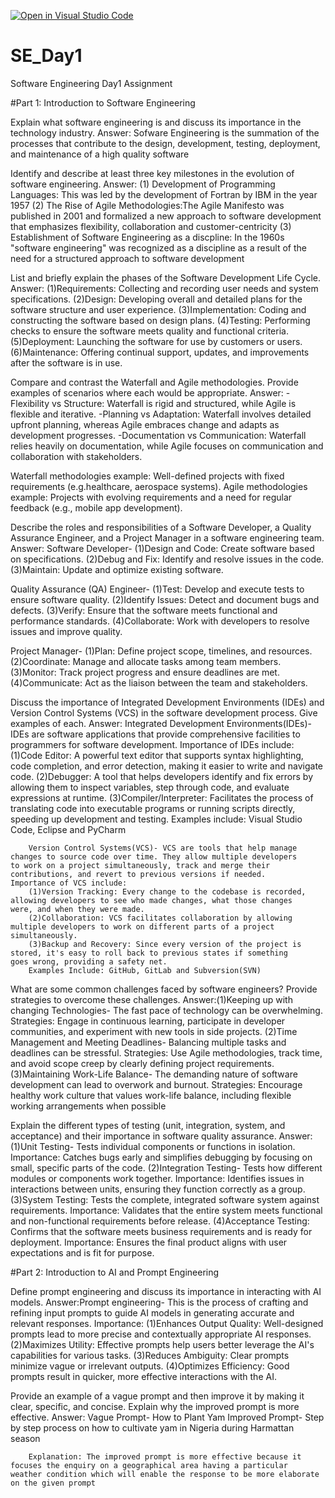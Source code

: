 [![Open in Visual Studio Code](https://classroom.github.com/assets/open-in-vscode-2e0aaae1b6195c2367325f4f02e2d04e9abb55f0b24a779b69b11b9e10269abc.svg)](https://classroom.github.com/online_ide?assignment_repo_id=15571581&assignment_repo_type=AssignmentRepo)
# SE_Day1
Software Engineering Day1 Assignment

#Part 1: Introduction to Software Engineering

Explain what software engineering is and discuss its importance in the technology industry.
Answer: Sofware Engineering is the summation of the processes that contribute to the design, development, testing, deployment, and maintenance of a high quality software

Identify and describe at least three key milestones in the evolution of software engineering.
Answer: (1) Development of Programming Languages: This was led by the development of Fortran by IBM in the year 1957
        (2) The Rise of Agile Methodologies:The Agile Manifesto was published in 2001 and formalized a new approach to software                     development that emphasizes flexibility, collaboration and customer-centricity 
        (3) Establishment of Software Engineering as a discpline: In the 1960s "software engineering" was recognized as a discipline as             a result of the need for a structured approach to software development
        
List and briefly explain the phases of the Software Development Life Cycle.
Answer: (1)Requirements: Collecting and recording user needs and system specifications.
        (2)Design: Developing overall and detailed plans for the software structure and user experience.
        (3)Implementation: Coding and constructing the software based on design plans.
        (4)Testing: Performing checks to ensure the software meets quality and functional criteria.
        (5)Deployment: Launching the software for use by customers or users.
        (6)Maintenance: Offering continual support, updates, and improvements after the software is in use.
        
Compare and contrast the Waterfall and Agile methodologies. Provide examples of scenarios where each would be appropriate.
Answer: -Flexibility vs Structure: Waterfall is rigid and structured, while Agile is flexible and iterative.
        -Planning vs Adaptation: Waterfall involves detailed upfront planning, whereas Agile embraces change and adapts as development           progresses.
        -Documentation vs Communication: Waterfall relies heavily on documentation, while Agile focuses on communication and                     collaboration with stakeholders.
        
  Waterfall methodologies example: Well-defined projects with fixed requirements (e.g.healthcare, aerospace systems).
  Agile methodologies example: Projects with evolving requirements and a need for regular feedback (e.g., mobile app development).
  
Describe the roles and responsibilities of a Software Developer, a Quality Assurance Engineer, and a Project Manager in a software engineering team.
Answer: Software Developer- (1)Design and Code: Create software based on specifications.
                            (2)Debug and Fix: Identify and resolve issues in the code.
                            (3)Maintain: Update and optimize existing software.

  Quality Assurance (QA) Engineer- (1)Test: Develop and execute tests to ensure software quality.
                                   (2)Identify Issues: Detect and document bugs and defects.
                                   (3)Verify: Ensure that the software meets functional and performance standards.
                                   (4)Collaborate: Work with developers to resolve issues and improve quality.

  Project Manager- (1)Plan: Define project scope, timelines, and resources.
                   (2)Coordinate: Manage and allocate tasks among team members.
                   (3)Monitor: Track project progress and ensure deadlines are met.
                   (4)Communicate: Act as the liaison between the team and stakeholders.

Discuss the importance of Integrated Development Environments (IDEs) and Version Control Systems (VCS) in the software development process. Give examples of each.
Answer: Integrated Development Environments(IDEs)- IDEs are software applications that provide comprehensive facilities to programmers          for software development. Importance of IDEs include:
        (1)Code Editor: A powerful text editor that supports syntax highlighting, code completion, and error detection, making it                 easier to write and navigate code.
        (2)Debugger: A tool that helps developers identify and fix errors by allowing them to inspect variables, step through code, and            evaluate expressions at runtime.
        (3)Compiler/Interpreter: Facilitates the process of translating code into executable programs or running scripts directly,                 speeding up development and testing.
        Examples include: Visual Studio Code, Eclipse and PyCharm

        Version Control Systems(VCS)- VCS are tools that help manage changes to source code over time. They allow multiple developers           to work on a project simultaneously, track and merge their contributions, and revert to previous versions if needed.                    Importance of VCS include:
        (1)Version Tracking: Every change to the codebase is recorded, allowing developers to see who made changes, what those changes             were, and when they were made.
        (2)Collaboration: VCS facilitates collaboration by allowing multiple developers to work on different parts of a project                    simultaneously.
        (3)Backup and Recovery: Since every version of the project is stored, it's easy to roll back to previous states if something               goes wrong, providing a safety net.
        Examples Include: GitHub, GitLab and Subversion(SVN)

What are some common challenges faced by software engineers? Provide strategies to overcome these challenges.
Answer:(1)Keeping up with changing Technologies- The fast pace of technology can be overwhelming.
        Strategies: Engage in continuous learning, participate in developer communities, and experiment with new tools in side projects.
       (2)Time Management and Meeting Deadlines- Balancing multiple tasks and deadlines can be stressful.
        Strategies: Use Agile methodologies, track time, and avoid scope creep by clearly defining project requirements. 
       (3)Maintaining Work-Life Balance- The demanding nature of software development can lead to overwork and burnout.
        Strategies: Encourage healthy work culture that values work-life balance, including flexible working arrangements when possible
        
Explain the different types of testing (unit, integration, system, and acceptance) and their importance in software quality assurance.
Answer: (1)Unit Testing- Tests individual components or functions in isolation. 
        Importance: Catches bugs early and simplifies debugging by focusing on small, specific parts of the code.
        (2)Integration Testing- Tests how different modules or components work together. 
        Importance: Identifies issues in interactions between units, ensuring they function correctly as a group.
        (3)System Testing: Tests the complete, integrated software system against requirements. 
        Importance: Validates that the entire system meets functional and non-functional requirements before release.
        (4)Acceptance Testing: Confirms that the software meets business requirements and is ready for deployment. 
        Importance: Ensures the final product aligns with user expectations and is fit for purpose.

#Part 2: Introduction to AI and Prompt Engineering


Define prompt engineering and discuss its importance in interacting with AI models.
Answer:Prompt engineering- This is the process of crafting and refining input prompts to guide AI models in generating accurate and            relevant responses.
       Importance:
        (1)Enhances Output Quality: Well-designed prompts lead to more precise and contextually appropriate AI responses.
        (2)Maximizes Utility: Effective prompts help users better leverage the AI's capabilities for various tasks.
        (3)Reduces Ambiguity: Clear prompts minimize vague or irrelevant outputs.
        (4)Optimizes Efficiency: Good prompts result in quicker, more effective interactions with the AI.

Provide an example of a vague prompt and then improve it by making it clear, specific, and concise. Explain why the improved prompt is more effective.
Answer: Vague Prompt- How to Plant Yam
        Improved Prompt- Step by step process on how to cultivate yam in Nigeria during Harmattan season

        Explanation: The improved prompt is more effective because it focuses the enquiry on a geographical area having a particular            weather condition which will enable the response to be more elaborate on the given prompt

